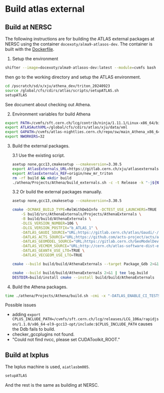 # Build atlas external

## Build at NERSC
The following instructions are for building the ATLAS external packages at NERSC
using the container `docexoty/alma9-atlasos-dev`. The container is built with
the [Dockerfile](https://github.com/xju2/dockers/blob/main/HEP/atlas/alma9_cpu/Dockerfile).

1. Setup the environment
```bash
shifter --image=docexoty/alma9-atlasos-dev:latest --module=cvmfs bash 
```

then go to the working directory and setup the ATLAS environment.
```bash
cd /pscratch/sd/x/xju/athena_dev/triton_20240923
source /global/cfs/cdirs/atlas/scripts/setupATLAS.sh 
setupATLAS
```

See document about [](./checkout-athena.md) checking out Athena.

2. Environment variables for build Athena
```bash
export PATH=/cvmfs/sft.cern.ch/lcg/contrib/ninja/1.11.1/Linux-x86_64/bin:$PATH
export ATLASAuthXML=/global/cfs/cdirs/atlas/xju/data/xml
export G4PATH=/cvmfs/atlas-nightlies.cern.ch/repo/sw/main_Athena_x86_64-el9-gcc13-opt/Geant4
export NWORKERS=32
```

3. Build the external packages.

    3.1 Use the existing script.
    ```bash
    asetup none,gcc13,cmakesetup --cmakeversion=3.30.5
    export AtlasExternals_URL=https://gitlab.cern.ch/xju/atlasexternals.git
    export AtlasExternals_REF=origin/new_mr_triton
    rm -rf build && mkdir build
    ./athena/Projects/Athena/build_externals.sh -c -t Release -k "-j${NWORKERS}" 2>&1 | tee build/log.external.txt
    ```

    3.2 Or build the external packages manually.
    ```bash
    asetup none,gcc13,cmakesetup --cmakeversion=3.30.5

    cmake -DCMAKE_BUILD_TYPE=RelWithDebInfo -DCTEST_USE_LAUNCHERS=TRUE \
        -S build/src/AthenaExternals/Projects/AthenaExternals \
        -B build/build/AthenaExternals \
        -DLCG_VERSION_NUMBER=106 \
        -DLCG_VERSION_POSTFIX="b_ATLAS_1" \
        -DATLAS_GAUDI_SOURCE="URL;https://gitlab.cern.ch/atlas/Gaudi/-/archive/v39r1.001/Gaudi-v39r1.001.tar.gz;URL_MD5;ac2bdcde14c2feb7684e34d6e7879db8" \
        -DATLAS_ACTS_SOURCE="URL;https://github.com/acts-project/acts/archive/refs/tags/v38.2.0.tar.gz;URL_HASH;SHA256=90f23bd409a153fee0a78d07d230996bfe1c8ccdc8753798a594456a8e41d28e" \
        -DATLAS_GEOMODEL_SOURCE="URL;https://gitlab.cern.ch/GeoModelDev/GeoModel/-/archive/6.7.0/GeoModel-6.7.0.tar.bz2;URL_MD5;450616aa33f97857aad3c7cbe1ff74fd" \
        -DATLAS_VECMEM_SOURCE="URL;http://cern.ch/atlas-software-dist-eos/externals/vecmem/v1.5.0.tar.gz;https://github.com/acts-project/vecmem/archive/refs/tags/v1.5.0.tar.gz;URL_MD5;3cc5a3bb14b93f611513535173a6be28" \
        -DATLAS_GEANT4_USE_LTO=TRUE \
        -DATLAS_VECGEOM_USE_LTO=TRUE

    cmake --build build/build/AthenaExternals --target Package_Gdb 2>&1 | tee log.build.Gdb

    cmake --build build/build/AthenaExternals 2>&1 | tee log.build
    DESTDIR=build/install cmake --install build/build/AthenaExternals 
    ```

4. Build the Athena packages.
```bash
time ./athena/Projects/Athena/build.sh -cmi -x "-DATLAS_ENABLE_CI_TESTS=TRUE -DATLAS_EXTERNAL=${ATLASAuthXML} -DCMAKE_EXPORT_COMPILE_COMMANDS=TRUE " -k "-j${NWORKERS}" 2>&1 | tee build/log.build.athena.txt
```

Possible issues
- adding `export CPLUS_INCLUDE_PATH=/cvmfs/sft.cern.ch/lcg/releases/LCG_106a/rapidjson/1.1.0/x86_64-el9-gcc13-opt/include:$CPLUS_INCLUDE_PATH` causes the Ddb fails to build.
- checker_gccplugins not found.
- "Could not find nvcc, please set CUDAToolkit_ROOT."

## Build at lxplus
The lxplus machine is used, `aiatlasbm005`. 

```bash
setupATLAS
```
And the rest is the same as building at NERSC.
